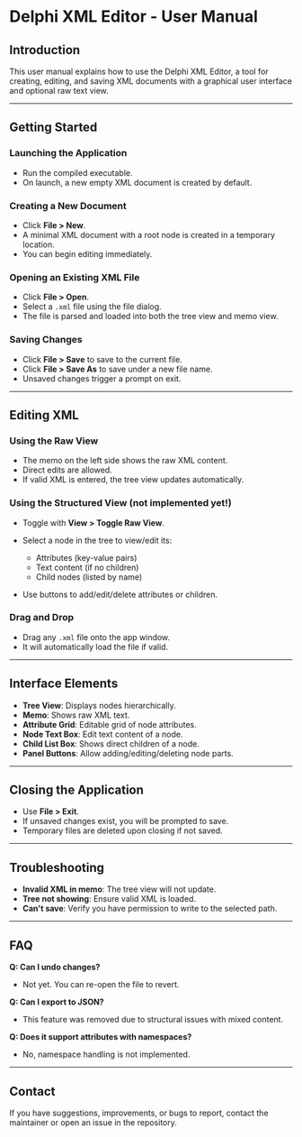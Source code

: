 
# Delphi XML Editor - User Manual

## Introduction

This user manual explains how to use the Delphi XML Editor, a tool for creating, editing, and saving XML documents with a graphical user interface and optional raw text view.

---

## Getting Started

### Launching the Application

* Run the compiled executable.
* On launch, a new empty XML document is created by default.

### Creating a New Document

* Click **File > New**.
* A minimal XML document with a root node is created in a temporary location.
* You can begin editing immediately.

### Opening an Existing XML File

* Click **File > Open**.
* Select a `.xml` file using the file dialog.
* The file is parsed and loaded into both the tree view and memo view.

### Saving Changes

* Click **File > Save** to save to the current file.
* Click **File > Save As** to save under a new file name.
* Unsaved changes trigger a prompt on exit.

---

## Editing XML

### Using the Raw View

* The memo on the left side shows the raw XML content.
* Direct edits are allowed.
* If valid XML is entered, the tree view updates automatically.

### Using the Structured View (not implemented yet!)

* Toggle with **View > Toggle Raw View**.
* Select a node in the tree to view/edit its:

  * Attributes (key-value pairs)
  * Text content (if no children)
  * Child nodes (listed by name)
* Use buttons to add/edit/delete attributes or children.

### Drag and Drop

* Drag any `.xml` file onto the app window.
* It will automatically load the file if valid.

---

## Interface Elements

* **Tree View**: Displays nodes hierarchically.
* **Memo**: Shows raw XML text.
* **Attribute Grid**: Editable grid of node attributes.
* **Node Text Box**: Edit text content of a node.
* **Child List Box**: Shows direct children of a node.
* **Panel Buttons**: Allow adding/editing/deleting node parts.

---

## Closing the Application

* Use **File > Exit**.
* If unsaved changes exist, you will be prompted to save.
* Temporary files are deleted upon closing if not saved.

---

## Troubleshooting

* **Invalid XML in memo**: The tree view will not update.
* **Tree not showing**: Ensure valid XML is loaded.
* **Can't save**: Verify you have permission to write to the selected path.

---

## FAQ

**Q: Can I undo changes?**

* Not yet. You can re-open the file to revert.

**Q: Can I export to JSON?**

* This feature was removed due to structural issues with mixed content.

**Q: Does it support attributes with namespaces?**

* No, namespace handling is not implemented.

---

## Contact

If you have suggestions, improvements, or bugs to report, contact the maintainer or open an issue in the repository.
